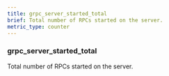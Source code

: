 ```yaml
---
title: grpc_server_started_total
brief: Total number of RPCs started on the server.
metric_type: counter
---
```

### grpc_server_started_total

Total number of RPCs started on the server.